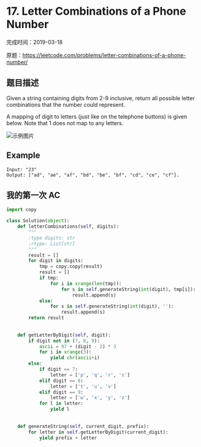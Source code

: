 # 17. Letter Combinations of a Phone Number

完成时间：2019-03-18

原题：https://leetcode.com/problems/letter-combinations-of-a-phone-number/

## 题目描述
Given a string containing digits from 2-9 inclusive, return all possible letter combinations that the number could represent.

A mapping of digit to letters (just like on the telephone buttons) is given below. Note that 1 does not map to any letters.

![示例图片](http://upload.wikimedia.org/wikipedia/commons/thumb/7/73/Telephone-keypad2.svg/200px-Telephone-keypad2.svg.png)

## Example

```
Input: "23"
Output: ["ad", "ae", "af", "bd", "be", "bf", "cd", "ce", "cf"].
```

## 我的第一次 AC
```python
import copy

class Solution(object):
    def letterCombinations(self, digits):
        """
        :type digits: str
        :rtype: List[str]
        """
        result = []
        for digit in digits:
            tmp = copy.copy(result)
            result = []
            if tmp:
                for i in xrange(len(tmp)):
                    for s in self.generateString(int(digit), tmp[i]):
                        result.append(s)
            else:
                for s in self.generateString(int(digit), ''):
                    result.append(s)
        return result
            
    
    def getLetterByDigit(self, digit):
        if digit not in (7, 8, 9):
            ascii = 97 + (digit - 2) * 3
            for i in xrange(3):
                yield chr(ascii+i)
        else:
            if digit == 7:
                letter = ['p', 'q', 'r', 's']
            elif digit == 8:
                letter = ['t', 'u', 'v']
            elif digit == 9:
                letter = ['w', 'x', 'y', 'z']
            for l in letter:
                yield l
                
    
    def generateString(self, current_digit, prefix):
        for letter in self.getLetterByDigit(current_digit):
            yield prefix + letter
```